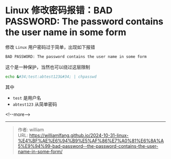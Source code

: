 # Linux 修改密码报错：BAD PASSWORD: The password contains the user name in some form


修改 `Linux` 用户密码过于简单，出现如下报错

```bash
BAD PASSWORD: The password contains the user name in some form
```

这个是一种保护，当然也可以绕过这层限制

```bash
echo &#34;test:abtest123&#34; | chpasswd
```

其中
- `test` 是用户名
- `abtest123` 从简单密码


&lt;!--more--&gt;



---

> 作者: william  
> URL: https://williamlfang.github.io/2024-10-31-linux-%E4%BF%AE%E6%94%B9%E5%AF%86%E7%A0%81%E6%8A%A5%E9%94%99-bad-password--the-password-contains-the-user-name-in-some-form/  


